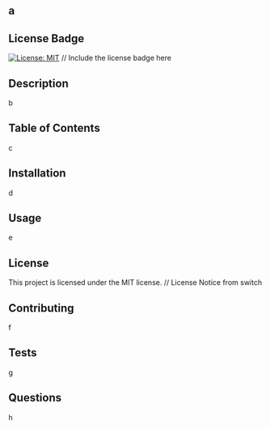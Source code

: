 ## a

  ## License Badge

  [![License: MIT](https://img.shields.io/badge/License-MIT-yellow.svg)](https://opensource.org/licenses/MIT)  // Include the license badge here
  
  ## Description

  b
  
  ## Table of Contents
  
  c
  
  ## Installation
  
  d
  
  ## Usage
  
  e
  
  ## License
  
  This project is licensed under the MIT license. // License Notice from switch
  
  ## Contributing
  
  f
  
  ## Tests
  
  g
  
  ## Questions
  
  h